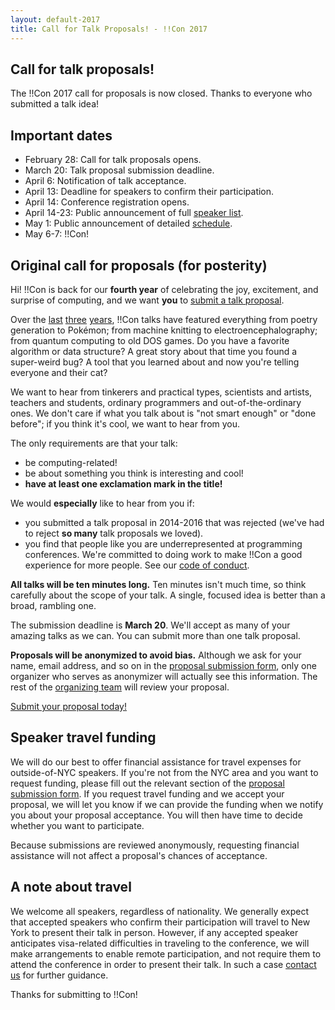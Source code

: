 ```yaml
---
layout: default-2017
title: Call for Talk Proposals! - !!Con 2017
---
```


## Call for talk proposals!

The !!Con 2017 call for proposals is now closed. Thanks to everyone who submitted a talk idea!

<a name="important-dates"></a>

## Important dates

  * February 28: Call for talk proposals opens.
  * March 20: Talk proposal submission deadline.
  * April 6: Notification of talk acceptance.
  * April 13: Deadline for speakers to confirm their participation.
  * April 14: Conference registration opens.
  * April 14-23: Public announcement of full [speaker list](speakers.html).
  * May 1: Public announcement of detailed [schedule](program.html).
  * May 6-7: !!Con!

## Original call for proposals (for posterity)

Hi! !!Con is back for our **fourth year** of celebrating the joy,
excitement, and surprise of computing, and we want **you**
to
[submit a talk proposal](https://docs.google.com/forms/d/e/1FAIpQLSfH7-eo-eKlhBW95UEdbvh5wAy0aNxWLHuNhgbKRaBgnX0xkQ/viewform).

Over the [last](2016/) [three](2015/) [years](2014/), !!Con talks have
featured everything from poetry generation to Pokémon; from machine
knitting to electroencephalography; from quantum computing to old DOS
games.  Do you have a favorite algorithm or data structure?  A great
story about that time you found a super-weird bug?  A tool that you
learned about and now you're telling everyone and their cat?

We want to hear from tinkerers and practical types, scientists and
artists, teachers and students, ordinary programmers and
out-of-the-ordinary ones.  We don't care if what you talk about is
"not smart enough" or "done before"; if you think it's cool, we want
to hear from you.

The only requirements are that your talk:

  * be computing-related!
  * be about something you think is interesting and cool!
  * **have at least one exclamation mark in the title!**

We would **especially** like to hear from you if:

  * you submitted a talk proposal in 2014-2016 that was rejected
    (we've had to reject **so many** talk proposals we loved).
  * you find that people like you are underrepresented at programming
    conferences. We're committed to doing work to make !!Con a good
    experience for more people.  See our
    [code of conduct](conduct.html).

**All talks will be ten minutes long.** Ten minutes isn't much time,
so think carefully about the scope of your talk. A single, focused
idea is better than a broad, rambling one.

The submission deadline is **March 20**. We'll
accept as many of your amazing talks as we can. You can submit more
than one talk proposal.

**Proposals will be anonymized to avoid bias.** Although we ask for
your name, email address, and so on in
the
[proposal submission form](https://docs.google.com/forms/d/e/1FAIpQLSfH7-eo-eKlhBW95UEdbvh5wAy0aNxWLHuNhgbKRaBgnX0xkQ/viewform),
only one organizer who serves as anonymizer will actually see this
information.  The rest of the [organizing team](index.html#organizers)
will review your proposal.

[Submit your proposal today!](https://docs.google.com/forms/d/e/1FAIpQLSfH7-eo-eKlhBW95UEdbvh5wAy0aNxWLHuNhgbKRaBgnX0xkQ/viewform)

<a name="speaker-funding"></a>

## Speaker travel funding

We will do our best to offer financial assistance for travel expenses
for outside-of-NYC speakers.  If you're not from the NYC area and you
want to request funding, please fill out the relevant section of
the
[proposal submission form](https://docs.google.com/forms/d/e/1FAIpQLSfH7-eo-eKlhBW95UEdbvh5wAy0aNxWLHuNhgbKRaBgnX0xkQ/viewform).
If you request travel funding and we accept your proposal, we will let
you know if we can provide the funding when we notify you about your
proposal acceptance.  You will then have time to decide whether you
want to participate.

Because submissions are reviewed anonymously, requesting financial
assistance will not affect a proposal's chances of acceptance.

## A note about travel

We welcome all speakers, regardless of nationality.  We generally
expect that accepted speakers who confirm their participation will
travel to New York to present their talk in person.  However, if any
accepted speaker anticipates visa-related difficulties in traveling to
the conference, we will make arrangements to enable remote
participation, and not require them to attend the conference in order
to present their talk.  In such a case
[contact us](index.html#organizers) for further guidance.

Thanks for submitting to !!Con!
